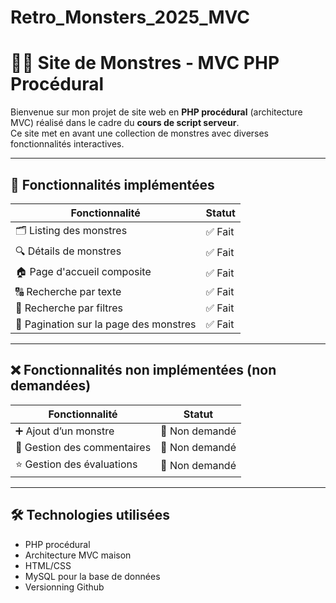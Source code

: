# Retro_Monsters_2025_MVC

# 🧟‍♂️ Site de Monstres - MVC PHP Procédural

Bienvenue sur mon projet de site web en **PHP procédural** (architecture MVC) réalisé dans le cadre du **cours de script serveur**.  
Ce site met en avant une collection de monstres avec diverses fonctionnalités interactives.

---

## 🧩 Fonctionnalités implémentées

| Fonctionnalité                         | Statut  |
| -------------------------------------- | ------- |
| 🗂️ Listing des monstres                | ✅ Fait |
| 🔍 Détails de monstres                 | ✅ Fait |
| 🏠 Page d'accueil composite            | ✅ Fait |
| 🔠 Recherche par texte                 | ✅ Fait |
| 🎯 Recherche par filtres               | ✅ Fait |
| 📄 Pagination sur la page des monstres | ✅ Fait |

---

## ❌ Fonctionnalités non implémentées (non demandées)

| Fonctionnalité              | Statut         |
| --------------------------- | -------------- |
| ➕ Ajout d’un monstre       | 🚫 Non demandé |
| 💬 Gestion des commentaires | 🚫 Non demandé |
| ⭐ Gestion des évaluations  | 🚫 Non demandé |

---

## 🛠️ Technologies utilisées

- PHP procédural
- Architecture MVC maison
- HTML/CSS
- MySQL pour la base de données
- Versionning Github
